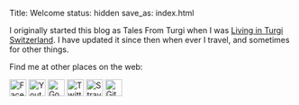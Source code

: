 Title: Welcome
status: hidden
save_as: index.html

<div class="row">
<div class="col-7">

<p>
I originally started this blog as Tales From Turgi when I was <a href="/tag/switzerland.html">Living in Turgi Switzerland</a>. I have updated it since then when ever I travel, and sometimes for other things.
</p>

</div><!-- /col -->
<aside class="col-5">

<div class="p-3 mb-3 bg-light rounded">
<p class="mb-0">Find me at other places on the web:
</p>
<p>
<a target="_new" href="http://www.facebook.com/alexguinane">
    <img width=30 height=30 alt="Facebook" src="/images/icons/facebook.png" /></a>
<a target="_new" href="http://www.youtube.com/user/aguin01">
    <img width=30 height=30 alt="Youtube" src="/images/icons/youtube.png" /></a>
<a target="_new" href="http://www.goodreads.com/aguin">
    <img width=30 height=30 alt="Goodreads"  src="/images/icons/goodreads.png" /></a>
<a target="_new" href="http://twitter.com/alexguinane">
    <img width=30 height=30 alt="Twitter"  src="/images/icons/twitter.png" /></a>
<a target="_new" href="https://www.strava.com/athletes/aguinane">
    <img width=30 height=30 alt="Strava"  src="/images/icons/strava.png" /></a>
<a target="_new" href="https://github.com/aguinane">
    <img width=30 height=30 alt="Github"  src="/images/icons/github.png" /></a>
    

</p>
</div>
</aside>

</div><!-- /row -->


